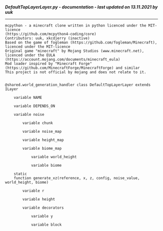 ***DefaultTopLayerLayer.py - documentation - last updated on 13.11.2021 by uuk***
___

    mcpython - a minecraft clone written in python licenced under the MIT-licence 
    (https://github.com/mcpython4-coding/core)
    Contributors: uuk, xkcdjerry (inactive)
    Based on the game of fogleman (https://github.com/fogleman/Minecraft), licenced under the MIT-licence
    Original game "minecraft" by Mojang Studios (www.minecraft.net), licenced under the EULA
    (https://account.mojang.com/documents/minecraft_eula)
    Mod loader inspired by "Minecraft Forge" (https://github.com/MinecraftForge/MinecraftForge) and similar
    This project is not official by mojang and does not relate to it.


    @shared.world_generation_handler class DefaultTopLayerLayer extends ILayer

        variable NAME

        variable DEPENDS_ON

        variable noise

            variable chunk

            variable noise_map

            variable height_map

            variable biome_map

                variable world_height

                variable biome

        static
        function generate_xz(reference, x, z, config, noise_value, world_height, biome)

            variable r

            variable height

            variable decorators

                variable y

                variable block